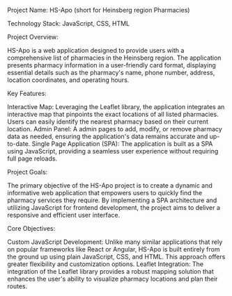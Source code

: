Project Name: HS-Apo (short for Heinsberg region Pharmacies)

Technology Stack: JavaScript, CSS, HTML

Project Overview:

HS-Apo is a web application designed to provide users with a comprehensive list of pharmacies in the Heinsberg region. The application presents pharmacy information in a user-friendly card format, displaying essential details such as the pharmacy's name, phone number, address, location coordinates, and operating hours.

Key Features:

Interactive Map: Leveraging the Leaflet library, the application integrates an interactive map that pinpoints the exact locations of all listed pharmacies. Users can easily identify the nearest pharmacy based on their current location.
Admin Panel: A admin pages to add, modify, or remove pharmacy data as needed, ensuring the application's data remains accurate and up-to-date.
Single Page Application (SPA): The application is built as a SPA using JavaScript, providing a seamless user experience without requiring full page reloads.

Project Goals:

The primary objective of the HS-Apo project is to create a dynamic and informative web application that empowers users to quickly find the pharmacy services they require. By implementing a SPA architecture and utilizing JavaScript for frontend development, the project aims to deliver a responsive and efficient user interface.

Core Objectives:

Custom JavaScript Development: Unlike many similar applications that rely on popular frameworks like React or Angular, HS-Apo is built entirely from the ground up using plain JavaScript, CSS, and HTML. This approach offers greater flexibility and customization options.
Leaflet Integration: The integration of the Leaflet library provides a robust mapping solution that enhances the user's ability to visualize pharmacy locations and plan their routes.
